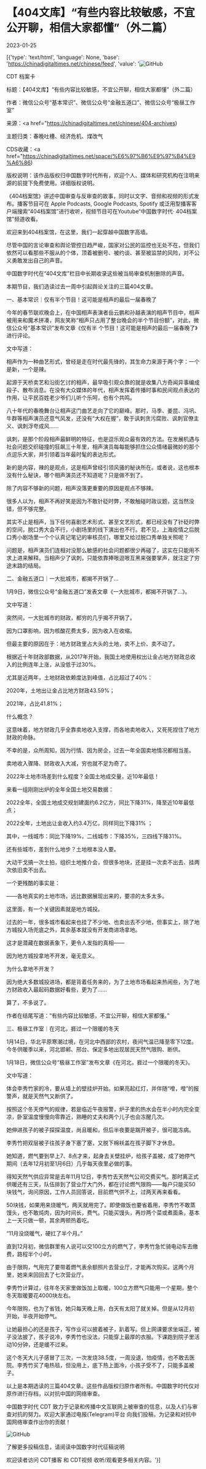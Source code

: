 # 【404文库】“有些内容比较敏感，不宜公开聊，相信大家都懂”（外二篇）

2023-01-25

[{'type': 'text/html', 'language': None, 'base': 'https://chinadigitaltimes.net/chinese/feed', 'value': '![GitHub](https://chinadigitaltimes.net/chinese/files/2023/01/2713.png)















CDT 档案卡

标题：【404文库】“有些内容比较敏感，不宜公开聊，相信大家都懂”（外二篇）

作者：微信公众号“基本常识”、微信公众号“金融五道口”、微信公众号“极昼工作室”

来源：<a href="https://chinadigitaltimes.net/chinese/404-archives)

主题归类：春晚吐槽、经济危机、煤改气



CDS收藏：<a href="https://chinadigitaltimes.net/space/%E6%97%B6%E9%97%B4%E9%A6%86)

版权说明：该作品版权归中国数字时代所有，欢迎个人、媒体和研究机构在注明来源的前提下免费使用。详细版权说明。





《404档案馆》讲述中国审查与反审查的故事，同时以文字、音频和视频的形式发布。播客节目可在 Apple Podcasts, Google Podcasts, Spotify 或泛用型播客客户端搜索“404档案馆”进行收听，视频节目可在Youtube“中国数字时代· 404档案馆”频道收看。

欢迎来到404档案馆，在这里，我们一起穿越中国数字高墙。

尽管中国的言论审查和舆论管控日趋严峻，国家对公民的监控也无处不在，但我们依然可以看那些不服从的个体，顶着被删号、被约谈、甚至被监禁的风险，对不公义勇敢发出自己的声音。

中国数字时代在“404文库”栏目中长期收录这些被当局审查机制删除的声音。

本期节目，我们选读过去一周中引起舆论关注的三篇404文章。

一、基本常识｜仅有半个节目！这可能是相声的最后一届春晚了



今年的春节联欢晚会上，在中国相声表演者岳云鹏和孙越表演的相声节目中，相声被用来和魔术拼凑，网友笑称“相声只占用了整台晚会的半个节目份额”，对此，微信公众号“基本常识”发布文章《仅有半 个节目！这可能是相声的最后一届春晚了》进行评论。

文中写道：



相声作为一种曲艺形式，曾经是走在时代最先锋的，其生命力来源于两个字：一个是新，一个是辣。

起源于天桥卖艺和沿街乞讨的相声，最早吸引观众靠的就是收集八方奇闻异事编成段子、散布消息。在没有大众媒体的年代，相声发挥着传播时事和民间观点表达的作用，让平民百姓老少爷们儿听个乐呵，也有个共鸣。

八十年代的春晚舞台让相声这门曲艺走向了它的巅峰。那时，马季、姜昆、冯巩、牛群等相声演员还意气风发，还没有“大权在握”，敢于讽刺贪污腐败、讽刺官僚主义、讽刺浮夸成风……

讽刺，是那个阶段相声最鲜明的特征，也是逗乐观众最有效的方法。在发展机遇与社会问题交织碰撞的狂飙三十年里，相声演员每每能够抓住公众情绪最微妙的那个点逗乐大家，并引领着当年最时髦的表达形式。

新的是内容，辣的是观点，这是相声曾经引领风骚的秘诀所在。或者说，这也根本没有什么秘诀，哪个相声演员还不知道呢？只是做不到了。

除了内容不够新的问题，相声没落更重要的原因是观点不够辣。

很多人以为，相声不再好笑是因为不敢针砭时弊，不敢触碰时政议题，这当然没错，但不够完整。

其实不止是相声，当下任何喜剧艺术形式、甚至文艺形式，都已经没有了针砭时弊的空间，脱口秀大会不行，小剧场里的线下演出也不行。君不见，上海疫情之后脱口秀小剧场里一个个认真记笔记的审核员们，哪里又给过脱口秀单独关照呢？

问题是，相声演员们连相对没那么敏感的社会问题都很少再碰了，这实在只能用不求上进来解释。当相声少了讽刺，只能依靠捧哏逗哏互黑来强要掌声，就注定了穷途末路的结局。

二、金融五道口｜一大批城市，都揭不开锅了…



1月9日，微信公众号“金融五道口”发表文章《一大批城市，都揭不开锅了…》。

文中写道：

突然间，一大批城市的财政，都穷的几乎揭不开锅了。

因为口罩影响，因为核酸花费太多，因为收入在收缩。

但最主要的原因在于：地方财政里占大头的土地，卖不上价、卖不动了。

根据近十年财政部数据，从2017年开始，我国土地使用权出让金占地方财政总收入的比例连年上涨，从没低于过30%。

尤其是近两年，土地财政依赖度达到峰值，占比超过了40%：

2020年，土地出让金占比地方财政43.59%；

2021年，占比41.81%；

什么概念？

这意味着，地方财政几乎全靠卖地收入支撑，而各地卖地收入，又死死捏住了地方财政的命脉。

不幸的是，众所周知，因为行情、因为房企，过去一年全国卖地情况都相当差。

卖地收入骤降、财政收入大减，穷也就不足为奇了。

2022年土地市场差到什么程度？全国土地成交量，近10年最低！

来看一组刚刚出炉的全年全国土地交易数据：

2022全年，全国土地成交规划建面约6.2亿方，同比下降31%，降至近10年最低点；

2022全年，土地出让金收入约3.4万亿，同样同比下降31% ；

其中，一线城市：同比下降19%，二线城市：下降35%，三四线下降31%。

还有些城市，差到什么地步？土地根本没人要。

大动干戈搞一次土拍，组织土地推介会，但很多地块，还是挂一次卖不出去、挂两次依旧卖不出去。

一个更残酷的事实是：

——各地真实的土地市场，远比数据展现出来的，要凉的太多太多。

这里面，有一个关键因素就是地方城投。

过去的一年，很多城市看起来也挂了不少地、也卖出去不少地，但事实上，除了地方城投入场兜底之外，其余基本就没有开发商进场拿地。

这才是潜藏在数据表象下，更令人发指的真相——

因为地方城投拿地不开发，毫无意义。

为什么拿地不开发？

因为绝大多数城投进场，都是背着任务来的，为了土地市场看起来热闹些，为了地方财政收入最起码数据好看些，更为了……

算了，不多说了。

作者在结尾写道：“有些内容比较敏感，不宜公开聊，相信大家都懂。”

三、极昼工作室｜在河北，捱过一个限暖的冬天



1月14日，华北平原寒潮过境，在河北中西部的农村，夜间气温已降至零下12度。今冬供暖季以来，河北邯郸、邢台、保定多地出现居民天然气限购、断供。

1月18日，微信公众号“极昼工作室”发布文章《在河北，捱过一个限暖的冬天》。

文中写道：

 体会李秀竹家的冷，要从墙上的壁挂炉开始。如果亮起红灯，并伴随“噔，噔”的报警声，就是天然气又断供了。

按照这个冬天停气的规律，若是临近午夜报警，炉子里的热水会在半小时内完全变凉，卧室温度慢慢向零靠近，熟睡的丈夫和两个儿子也会冻醒几次。

她伸进孩子的被子探探温度，尚且暖和，但后半夜要是踹开被子，很可能冻病。

李秀竹把双层被子往孩子身下塞了塞，又脱下棉袄盖在孩子脚下才休息。

她知道，燃气要到早上7、8点才来，起身去关壁挂炉，给孩子盖被，成了她停气期间（去年12月初至1月6日）几乎每天夜里必做的事。

得知天然气供应异常是去年11月12日，李秀竹去天然气公司交费买气。那时离正式供暖还有三天，队伍排到了营业厅大门外，都在讨论燃气限购——每户只能买50块钱气，询问原因，工作人员回答说，目前燃气供不上，过两天再来看看。

50块钱，如果用来烧暖气，两天就用完了。即使做饭也要省着用，李秀竹不敢蒸馒头，也不敢炖肉，因为时间长，费气。只能买馒头，再炒两个菜或煮面条，基本上一天只做一顿，其余两顿热着吃。

“11月没烧暖气，硬扛了半个月。”

直到12月初，微信群里有人说可以交100立方的燃气了，李秀竹急忙骑电动车去缴费，路程半个小时。

由于限购，气用完了要带着燃气表余额照片去营业厅，才能再次购买。这两个月里，她来来回回去了七次营业厅。

李秀竹计算过，往年冬天家里做饭加上取暖，100立方燃气只能用一个星期，整个冬天取暖要花4000块左右。

今年限购，也为了省钱，她只每天晚上用，白天有太阳了就关掉。但是从12月初开始，半夜开始停气。

让她最担心的还是孩子，写作业可以披着被子，趴着写。但上网课要求坐端正，被子没法披了，孩子说冷，李秀竹也没法，只能穿上最厚的衣服。下课跑到院子里活动10分钟，还是缓不过来。

这个冬天大儿子感冒了三次，一次发烧38.5度，一周没退，怕疫情，也不敢去医院。李秀竹买了电热毯，但没用上，底下热上面冷，小孩子受不了，只能多盖被子。



以上是本期选读的三篇404文章。这些作品版权归原作者所有。中国数字时代仅对原作进行存档，以对抗中国的网络审查。

中国数字时代 CDT 致力于记录和传播中文互联网上被审查的信息，以及人们与审查对抗的努力。欢迎大家通过电报(Telegram)平台 向我们投稿，为记录和对抗中国网络审查作出你的贡献！

![GitHub](https://chinadigitaltimes.net/chinese/files/2022/05/404给CDT-QR-code-1.jpg)

了解更多投稿信息，请阅读中国数字时代征稿说明

欢迎读者访问 CDT播客 和 CDT视频 收听/观看更多相关内容。'}]